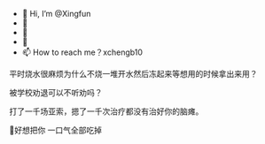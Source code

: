 - 👋 Hi, I’m @Xingfun
- 👀
- 🌱 
- 💞️ 
- 📫 How to reach me？xchengb10

平时烧水很麻烦为什么不烧一堆开水然后冻起来等想用的时候拿出来用？

被学校劝退可以不听劝吗？

打了一千场亚索，摁了一千次治疗都没有治好你的脑瘫。

💖好想把你 一口气全部吃掉
<!---
Xingfun/Xingfun is a ✨ special ✨ repository because its `README.md` (this file) appears on your GitHub profile.
You can click the Preview link to take a look at your changes.
--->
